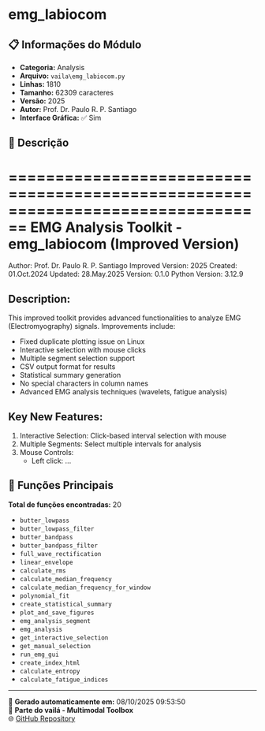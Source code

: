 # emg_labiocom

## 📋 Informações do Módulo

- **Categoria:** Analysis
- **Arquivo:** `vaila\emg_labiocom.py`
- **Linhas:** 1810
- **Tamanho:** 62309 caracteres
- **Versão:** 2025
- **Autor:** Prof. Dr. Paulo R. P. Santiago
- **Interface Gráfica:** ✅ Sim

## 📖 Descrição


================================================================================
EMG Analysis Toolkit - emg_labiocom (Improved Version)
================================================================================
Author: Prof. Dr. Paulo R. P. Santiago
Improved Version: 2025
Created: 01.Oct.2024
Updated: 28.May.2025
Version: 0.1.0
Python Version: 3.12.9

Description:
------------
This improved toolkit provides advanced functionalities to analyze EMG (Electromyography) signals.
Improvements include:
- Fixed duplicate plotting issue on Linux
- Interactive selection with mouse clicks
- Multiple segment selection support
- CSV output format for results
- Statistical summary generation
- No special characters in column names
- Advanced EMG analysis techniques (wavelets, fatigue analysis)

Key New Features:
-----------------
1. Interactive Selection: Click-based interval selection with mouse
2. Multiple Segments: Select multiple intervals for analysis
3. Mouse Controls:
   - Left click: ...

## 🔧 Funções Principais

**Total de funções encontradas:** 20

- `butter_lowpass`
- `butter_lowpass_filter`
- `butter_bandpass`
- `butter_bandpass_filter`
- `full_wave_rectification`
- `linear_envelope`
- `calculate_rms`
- `calculate_median_frequency`
- `calculate_median_frequency_for_window`
- `polynomial_fit`
- `create_statistical_summary`
- `plot_and_save_figures`
- `emg_analysis_segment`
- `emg_analysis`
- `get_interactive_selection`
- `get_manual_selection`
- `run_emg_gui`
- `create_index_html`
- `calculate_entropy`
- `calculate_fatigue_indices`




---

📅 **Gerado automaticamente em:** 08/10/2025 09:53:50  
🔗 **Parte do vailá - Multimodal Toolbox**  
🌐 [GitHub Repository](https://github.com/vaila-multimodaltoolbox/vaila)
